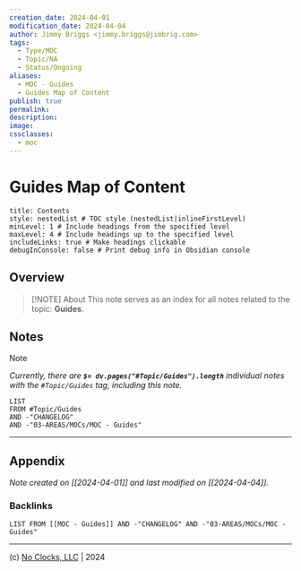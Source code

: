 ```yaml
---
creation_date: 2024-04-01
modification_date: 2024-04-04
author: Jimmy Briggs <jimmy.briggs@jimbrig.com>
tags:
  - Type/MOC
  - Topic/NA
  - Status/Ongoing
aliases:
  - MOC - Guides
  - Guides Map of Content
publish: true
permalink:
description:
image:
cssclasses:
  - moc
---
```


# Guides Map of Content

```table-of-contents
title: Contents 
style: nestedList # TOC style (nestedList|inlineFirstLevel)
minLevel: 1 # Include headings from the specified level
maxLevel: 4 # Include headings up to the specified level
includeLinks: true # Make headings clickable
debugInConsole: false # Print debug info in Obsidian console
```

## Overview

> [!NOTE] About
> This note serves as an index for all notes related to the topic: **Guides**.

## Notes

> [!NOTE]
> *Currently, there are **`$= dv.pages("#Topic/Guides").length`**  individual notes with the `#Topic/Guides` tag, including this note.*

```dataview
LIST
FROM #Topic/Guides
AND -"CHANGELOG"
AND -"03-AREAS/MOCs/MOC - Guides"
```

***

## Appendix

*Note created on [[2024-04-01]] and last modified on [[2024-04-04]].*

### Backlinks

```dataview
LIST FROM [[MOC - Guides]] AND -"CHANGELOG" AND -"03-AREAS/MOCs/MOC - Guides"
```

***

(c) [No Clocks, LLC](https://github.com/noclocks) | 2024